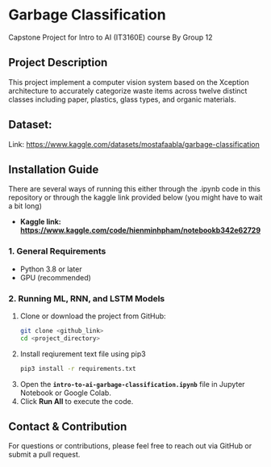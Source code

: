 # Garbage Classification
Capstone Project for Intro to AI (IT3160E) course 
By Group 12

## Project Description
This project implement a computer vision system based on the Xception architecture to accurately categorize waste items across twelve distinct classes including paper, plastics, glass types, and organic materials.

## Dataset:
Link: https://www.kaggle.com/datasets/mostafaabla/garbage-classification

## Installation Guide
There are several ways of running this either through the .ipynb code in this repository or through the kaggle link provided below (you might have to wait a bit long)
- **Kaggle link: https://www.kaggle.com/code/hienminhpham/notebookb342e62729**

### 1. General Requirements
- Python 3.8 or later  
- GPU (recommended)

### 2. Running ML, RNN, and LSTM Models
1. Clone or download the project from GitHub:  
   ```bash
   git clone <github_link>
   cd <project_directory>
   ```
2. Install reqiurement text file using pip3
   ```bash
   pip3 install -r requirements.txt
   ```
2. Open the **`intro-to-ai-garbage-classification.ipynb`** file in Jupyter Notebook or Google Colab.  
3. Click **Run All** to execute the code.

## Contact & Contribution
For questions or contributions, please feel free to reach out via GitHub or submit a pull request.  
